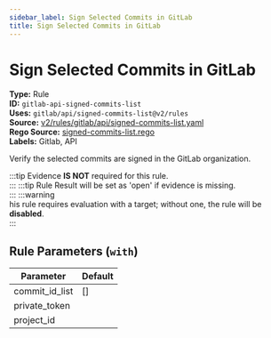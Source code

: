 ```yaml
---
sidebar_label: Sign Selected Commits in GitLab
title: Sign Selected Commits in GitLab
---  
```

# Sign Selected Commits in GitLab  
**Type:** Rule  
**ID:** `gitlab-api-signed-commits-list`  
**Uses:** `gitlab/api/signed-commits-list@v2/rules`  
**Source:** [v2/rules/gitlab/api/signed-commits-list.yaml](https://github.com/scribe-public/sample-policies/v2/rules/gitlab/api/signed-commits-list.yaml)  
**Rego Source:** [signed-commits-list.rego](https://github.com/scribe-public/sample-policies/v2/rules/gitlab/api/signed-commits-list.rego)  
**Labels:** Gitlab, API  

Verify the selected commits are signed in the GitLab organization.

:::tip 
Evidence **IS NOT** required for this rule.  
::: 
:::tip 
Rule Result will be set as 'open' if evidence is missing.  
::: 
:::warning  
his rule requires evaluation with a target; without one, the rule will be **disabled**.  
::: 

## Rule Parameters (`with`)  
| Parameter | Default |
|-----------|---------|
| commit_id_list | [] |
| private_token |  |
| project_id |  |
